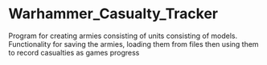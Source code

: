 Warhammer_Casualty_Tracker
==========================

Program for creating armies consisting of units consisting of models. Functionality for saving the armies, loading them from files then using them to record casualties as games progress
